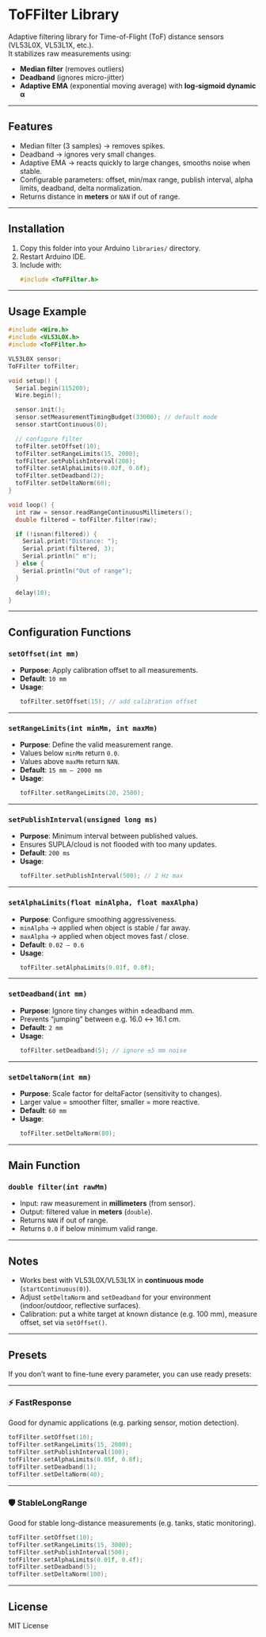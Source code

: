 # ToFFilter Library

Adaptive filtering library for Time-of-Flight (ToF) distance sensors (VL53L0X, VL53L1X, etc.).  
It stabilizes raw measurements using:  
- **Median filter** (removes outliers)  
- **Deadband** (ignores micro-jitter)  
- **Adaptive EMA** (exponential moving average) with **log-sigmoid dynamic α**  

---

## Features
- Median filter (3 samples) → removes spikes.  
- Deadband → ignores very small changes.  
- Adaptive EMA → reacts quickly to large changes, smooths noise when stable.  
- Configurable parameters: offset, min/max range, publish interval, alpha limits, deadband, delta normalization.  
- Returns distance in **meters** or `NAN` if out of range.  

---

## Installation
1. Copy this folder into your Arduino `libraries/` directory.  
2. Restart Arduino IDE.  
3. Include with:  
   ```cpp
   #include <ToFFilter.h>
   ```

---

## Usage Example

```cpp
#include <Wire.h>
#include <VL53L0X.h>
#include <ToFFilter.h>

VL53L0X sensor;
ToFFilter tofFilter;

void setup() {
  Serial.begin(115200);
  Wire.begin();

  sensor.init();
  sensor.setMeasurementTimingBudget(33000); // default mode
  sensor.startContinuous(0);

  // configure filter
  tofFilter.setOffset(10);
  tofFilter.setRangeLimits(15, 2000);
  tofFilter.setPublishInterval(200);
  tofFilter.setAlphaLimits(0.02f, 0.6f);
  tofFilter.setDeadband(2);
  tofFilter.setDeltaNorm(60);
}

void loop() {
  int raw = sensor.readRangeContinuousMillimeters();
  double filtered = tofFilter.filter(raw);

  if (!isnan(filtered)) {
    Serial.print("Distance: ");
    Serial.print(filtered, 3);
    Serial.println(" m");
  } else {
    Serial.println("Out of range");
  }

  delay(10);
}
```

---

## Configuration Functions

### `setOffset(int mm)`
- **Purpose**: Apply calibration offset to all measurements.  
- **Default**: `10 mm`  
- **Usage**:  
  ```cpp
  tofFilter.setOffset(15); // add calibration offset
  ```

---

### `setRangeLimits(int minMm, int maxMm)`
- **Purpose**: Define the valid measurement range.  
- Values below `minMm` return `0.0`.  
- Values above `maxMm` return `NAN`.  
- **Default**: `15 mm – 2000 mm`  
- **Usage**:  
  ```cpp
  tofFilter.setRangeLimits(20, 2500);
  ```

---

### `setPublishInterval(unsigned long ms)`
- **Purpose**: Minimum interval between published values.  
- Ensures SUPLA/cloud is not flooded with too many updates.  
- **Default**: `200 ms`  
- **Usage**:  
  ```cpp
  tofFilter.setPublishInterval(500); // 2 Hz max
  ```

---

### `setAlphaLimits(float minAlpha, float maxAlpha)`
- **Purpose**: Configure smoothing aggressiveness.  
- `minAlpha` → applied when object is stable / far away.  
- `maxAlpha` → applied when object moves fast / close.  
- **Default**: `0.02 – 0.6`  
- **Usage**:  
  ```cpp
  tofFilter.setAlphaLimits(0.01f, 0.8f);
  ```

---

### `setDeadband(int mm)`
- **Purpose**: Ignore tiny changes within ±deadband mm.  
- Prevents “jumping” between e.g. 16.0 ↔ 16.1 cm.  
- **Default**: `2 mm`  
- **Usage**:  
  ```cpp
  tofFilter.setDeadband(5); // ignore ±5 mm noise
  ```

---

### `setDeltaNorm(int mm)`
- **Purpose**: Scale factor for deltaFactor (sensitivity to changes).  
- Larger value = smoother filter, smaller = more reactive.  
- **Default**: `60 mm`  
- **Usage**:  
  ```cpp
  tofFilter.setDeltaNorm(80);
  ```

---

## Main Function

### `double filter(int rawMm)`
- Input: raw measurement in **millimeters** (from sensor).  
- Output: filtered value in **meters** (`double`).  
- Returns `NAN` if out of range.  
- Returns `0.0` if below minimum valid range.  

---

## Notes
- Works best with VL53L0X/VL53L1X in **continuous mode** (`startContinuous(0)`).  
- Adjust `setDeltaNorm` and `setDeadband` for your environment (indoor/outdoor, reflective surfaces).  
- Calibration: put a white target at known distance (e.g. 100 mm), measure offset, set via `setOffset()`.  

---

## Presets

If you don’t want to fine-tune every parameter, you can use ready presets:

---

### ⚡ FastResponse
Good for dynamic applications (e.g. parking sensor, motion detection).

```cpp
tofFilter.setOffset(10);
tofFilter.setRangeLimits(15, 2000);
tofFilter.setPublishInterval(100);
tofFilter.setAlphaLimits(0.05f, 0.8f);
tofFilter.setDeadband(1);
tofFilter.setDeltaNorm(40);
```

---

### 🛡️ StableLongRange
Good for stable long-distance measurements (e.g. tanks, static monitoring).

```cpp
tofFilter.setOffset(10);
tofFilter.setRangeLimits(15, 3000);
tofFilter.setPublishInterval(500);
tofFilter.setAlphaLimits(0.01f, 0.4f);
tofFilter.setDeadband(5);
tofFilter.setDeltaNorm(100);
```

---

## License
MIT License

